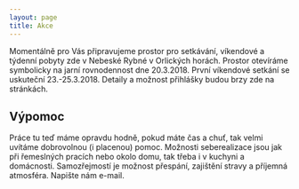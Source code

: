 ```yaml
---
layout: page
title: Akce
---
```


Momentálně pro Vás připravujeme prostor pro setkávání, víkendové a týdenní pobyty zde v Nebeské Rybné v Orlických horách. Prostor otevíráme symbolicky na jarní rovnodennost dne 20.3.2018. První víkendové setkání se uskuteční 23.-25.3.2018. Detaily a možnost přihlášky budou brzy zde na stránkách.

## Výpomoc

Práce tu teď máme opravdu hodně, pokud máte čas a chuť, tak velmi uvítáme dobrovolnou (i placenou) pomoc. Možnosti seberealizace jsou jak při řemeslných pracích nebo okolo domu, tak třeba i v kuchyni a domácnosti. Samozřejmostí je možnost přespání, zajištění stravy a příjemná atmosféra. Napište nám e-mail.
